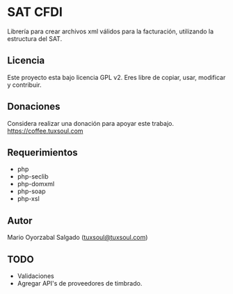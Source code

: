 # SAT CFDI

Librería para crear archivos xml válidos para la facturación, utilizando la estructura del SAT.

## Licencia

Este proyecto esta bajo licencia GPL v2.
Eres libre de copiar, usar, modificar y contribuir.

## Donaciones

Considera realizar una donación para apoyar este trabajo.
https://coffee.tuxsoul.com

## Requerimientos
- php
- php-seclib
- php-domxml
- php-soap
- php-xsl

## Autor
Mario Oyorzabal Salgado (tuxsoul@tuxsoul.com)

## TODO
- Validaciones
- Agregar API's de proveedores de timbrado.
